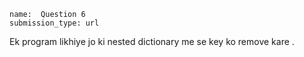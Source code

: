 ```ngMeta
name:  Question 6
submission_type: url
```

Ek program likhiye jo ki nested dictionary me se key ko remove kare .
